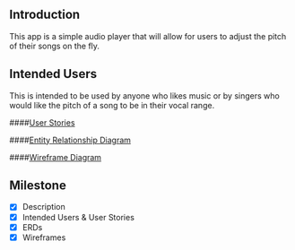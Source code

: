 ## Introduction
This app is a simple audio player that will allow for users to adjust the pitch of their songs on 
the fly. 

## Intended Users
This is intended to be used by anyone who likes music or by singers who would like the pitch of a
song to be in their vocal range.

####[User Stories](docs/user-stories.md)

####[Entity Relationship Diagram](docs/erd.md)

####[Wireframe Diagram](docs/wireframe.md)

## Milestone
* [x] Description
* [x] Intended Users &amp; User Stories
* [x] ERDs
* [x] Wireframes